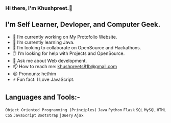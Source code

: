 ### Hi there, I'm Khushpreet.:wave:

## I'm  Self Learner, Devloper, and Computer Geek.

<!--
**khushpreetsinghb/khushpreetsinghb** is a ✨ _special_ ✨ repository because its `README.md` (this file) appears on your GitHub profile.

Here are some ideas to get you started:
-->

- :construction: I’m currently working on  My Protofolio Website.
- :seedling: I’m currently learning Java.
- :eyes: I’m looking to collaborate on OpenSource and Hackathons.
- :raised_hand: I’m looking for help with Projects and OpenSource.
- :speech_balloon: Ask me about Web development.
- :mailbox: How to reach me: khushpreets81b@gmail.com
- :wink: Pronouns: he/him
- :zap: Fun fact: I Love JavaScript.

## Languages and Tools:-

`Object Oriented Programming (Principles)` `Java` `Python` `Flask` `SQL` `MySQL` `HTML` `CSS` `JavaScript` `Bootstrap` `jQuery` `Ajax`

<!-- [![Khushpreet's GitHub stats-Dark](https://github-readme-stats.vercel.app/api?username=khushpreetsinghb&show_icons=true&theme=dark#gh-dark-mode-only)](https://github.com/khushpreetsinghb/github-readme-stats#gh-dark-mode-only)
[![Khushpreet's GitHub stats-Light](https://github-readme-stats.vercel.app/api?username=khushpreetsinghb&show_icons=true&theme=default#gh-light-mode-only)](https://github.com/khushpreetsinghb/github-readme-stats#gh-light-mode-only)
![Khushpreet's GitHub stats](https://github-readme-stats.vercel.app/api?username=khushpreetsinghb&show_icons=true&theme=radical)
https://github-readme-stats.vercel.app/api?username=[khushpreetsinghb]
![Khushpreet's GitHub stats](https://github-readme-stats.vercel.app/api?username=khushpreetsinghb&count_private=true)
[![Khushpreet's GitHub stats](https://github-readme-stats.vercel.app/api?username=khushpreetsinghb)](https://github.com/khushpreetsinghb/github-readme-stats)
[![Readme Card](https://github-readme-stats.vercel.app/api/pin/?username=khushpreetsinghb&repo=github-readme-stats)](https://github.com/khushpreetsinghb/github-readme-stats)-->
<!-- <picture>
<source 
  srcset="https://github-readme-stats.vercel.app/api?username=khushpreetsinghb&show_icons=true&theme=dark"
  media="(prefers-color-scheme: dark)"
/>
<source
  srcset="https://github-readme-stats.vercel.app/api?username=khushpreetsinghb&show_icons=true"
  media="(prefers-color-scheme: light), (prefers-color-scheme: no-preference)"
/>
<img src="https://github-readme-stats.vercel.app/api?username=khushpreetsinghb&show_icons=true" />
</picture> -->
<!-- [![Dev.to](https://github-readme-stats.vercel.app/api/pin/?username=khushpreetsinghb&repo=dev.to)](https://github.com/thepracticaldev/dev.to)-->



<!-- [![Top Langs](https://github-readme-stats.vercel.app/api/top-langs/?username=khushpreetsinghb&layout=compact)](https://github.com/khushpreetsinghb/github-readme-stats) -->
<!-- [![Top Langs](https://github-readme-stats.vercel.app/api/top-langs/?username=khushpreetsinghb&exclude_repo=github-readme-stats,khushpreetsinghb.github.io)](https://github.com/khushpreetsinghb/github-readme-stats)
 -->
<!-- <a href="https://github.com/khushpreetsinghb/github-readme-stats">
  <img align="center" src="https://github-readme-stats.vercel.app/api/pin/?username=khushpreetsinghb&repo=github-readme-stats" />
</a>
<a href="https://github.com/khushpreetsinghb/convoychat">
  <img align="center" src="https://github-readme-stats.vercel.app/api/pin/?username=khushpreetsinghb&repo=convoychat" />
</a> -->
<!-- [![Khushpreet's wakatime stats](https://github-readme-stats.vercel.app/api/wakatime?username=khushpreetsinghb)](https://github.com/khushpreetsinghb/github-readme-stats) -->
<!-- [![Top Langs](https://github-readme-stats.vercel.app/api/top-langs/?username=khushpreetsinghb&langs_count=8)](https://github.com/khushpreetsinghb/github-readme-stats) -->
<!-- [![Top Langs](https://github-readme-stats.vercel.app/api/top-langs/?username=anuraghazra&hide=javascript,html)](https://github.com/anuraghazra/github-readme-stats) -->
<!-- [![Top Langs](https://github-readme-stats.vercel.app/api/top-langs/?username=anuraghazra&exclude_repo=github-readme-stats,anuraghazra.github.io)](https://github.com/anuraghazra/github-readme-stats) -->
<!-- [![Top Langs](https://github-readme-stats.vercel.app/api/top-langs/?username=khushpreetsinghb)](https://github.com/khushpreetsinghb/github-readme-stats) -->

